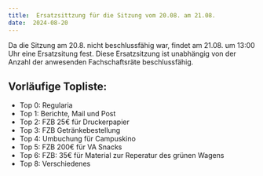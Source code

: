 ```yaml
---
title:  Ersatzsittzung für die Sitzung vom 20.08. am 21.08.
date:  2024-08-20
---
```

Da die Sitzung am 20.8. nicht beschlussfähig war, findet am 21.08. um 13:00 Uhr eine Ersatzsitung fest.
Diese Ersatzsitzung ist unabhängig von der Anzahl der anwesenden Fachschaftsräte beschlussfähig.

## Vorläufige Topliste:
- Top 0: Regularia
- Top 1: Berichte, Mail und Post
- Top 2: FZB 25€ für Druckerpapier
- Top 3: FZB Getränkebestellung
- Top 4: Umbuchung für Campuskino
- Top 5: FZB 200€ für VA Snacks
- Top 6: FZB: 35€ für Material zur Reperatur des grünen Wagens
- Top 8: Verschiedenes